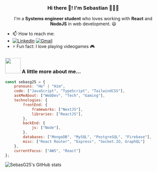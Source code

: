 <p align="center" width="300">
   <h3 align="center">Hi there 👋! I'm Sebastian 👨🏻‍💻</h3>
</p>

<p align="center" width="300">
   I'm a <strong>Systems engineer student</strong> who loves working with <strong>React</strong> and <strong>NodeJS</strong> in web development. 😃
</p>

- 📫 How to reach me:
- [![Linkedin](https://img.shields.io/badge/-LinkedIn-blue?style=flat&logo=Linkedin&logoColor=white)](https://www.linkedin.com/in/sebastianguzmanagudelo) 
[![Gmail](https://img.shields.io/badge/-Gmail-c14438?style=flat&logo=Gmail&logoColor=white)](mailto:sebastian.guzman200225@gmail.com)
- ⚡ Fun fact: I love playing videogames 🎮

### <img src="https://media.giphy.com/media/9fkk6YjN9c3Kt018Bp/giphy.gif" width="50"> A little more about me...  

```javascript
const sebasg25 = {
    pronouns: "He" | "Him",
    code: ["JavaScript", "TypeScript", "TailwindCSS"],
    askMeAbout: ["WebDev", "Tech", "Gaming"],
    technologies: {
        frontEnd: {
            frameworks: ["NextJS"],
            libraries: ["ReactJS"],
        },
        backEnd: {
            js: ["Node"],
        },
        databases: ["MongoDB", "MySQL", "PostgreSQL", "Firebase"],
        misc: ["React Router", "Express", "Socket.IO, GraphQL"]
    },
    currentFocus: ["AWS", "React"]
};
```

<!--
**SebasG25/SebasG25** is a ✨ _special_ ✨ repository because its `README.md` (this file) appears on your GitHub profile.

Here are some ideas to get you started:

- 🔭 I’m currently working on ...
- 🌱 I’m currently learning ...
- 👯 I’m looking to collaborate on ...
- 🤔 I’m looking for help with ...
- 💬 Ask me about ...

- 😄 Pronouns: ...

-->

![SebasG25's GitHub stats](https://github-readme-stats.vercel.app/api?username=sebasg25&show_icons=true&theme=dracula)
